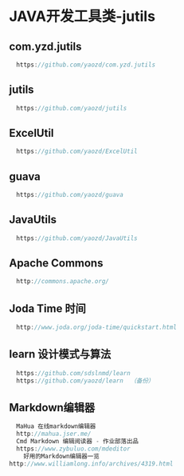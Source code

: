 # JAVA开发工具类-jutils
## com.yzd.jutils
```java
  https://github.com/yaozd/com.yzd.jutils
```
## jutils
```java
  https://github.com/yaozd/jutils
```
## ExcelUtil
```java
  https://github.com/yaozd/ExcelUtil
```
## guava
```java
  https://github.com/yaozd/guava
```
## JavaUtils
```java
  https://github.com/yaozd/JavaUtils
```
## Apache Commons
```java
  http://commons.apache.org/
```
## Joda Time 时间
```java
  http://www.joda.org/joda-time/quickstart.html
```
## learn 设计模式与算法
```java
  https://github.com/sdslnmd/learn
  https://github.com/yaozd/learn  （备份）
```
## Markdown编辑器
```java
  MaHua 在线markdown编辑器
  http://mahua.jser.me/
  Cmd Markdown 编辑阅读器 - 作业部落出品
  https://www.zybuluo.com/mdeditor
    好用的Markdown编辑器一览
http://www.williamlong.info/archives/4319.html
```



